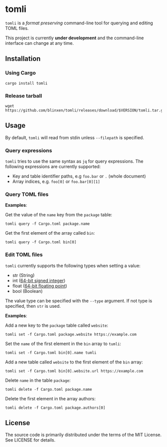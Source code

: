 tomli
=====

`tomli` is a *format preserving* command-line tool for querying and editing TOML files.

This project is currently **under development** and the command-line interface
can change at any time.


Installation
------------

### Using Cargo

```
cargo install tomli
```

### Release tarball

```
wget https://github.com/blinxen/tomli/releases/download/$VERSION/tomli.tar.gz
```


Usage
-----

By default, `tomli` will read from stdin unless `--filepath` is specified.

### Query expressions

`tomli` tries to use the same syntax as `jq` for query expressions.
The following expressions are currently supported:

* Key and table identifier paths, e.g `foo.bar` or `.` (whole document)
* Array indices, e.g. `foo[0]` or `foo.bar[0][1]`

### Query TOML files

**Examples**:

Get the value of the `name` key from the `package` table:

```
tomli query -f Cargo.toml package.name
```

Get the first element of the array called `bin`:

```
tomli query -f Cargo.toml bin[0]
```

### Edit TOML files

`tomli` currently supports the following types when setting a value:

* str (String)
* int ([64-bit signed integer](https://doc.rust-lang.org/std/primitive.i64.html))
* float ([64-bit floating point](https://doc.rust-lang.org/std/primitive.f64.html))
* bool (Boolean)

The value type can be specified with the `--type` argument.
If not type is specified, then `str` is used.

**Examples**:

Add a new key to the `package` table called `website`:

```
tomli set -f Cargo.toml package.website https://example.com
```

Set the `name` of the first element in the `bin` array to `tumli`:

```
tomli set -f Cargo.toml bin[0].name tumli
```

Add a new table called `website` to the first element of the `bin` array:

```
tomli set -f Cargo.toml bin[0].website.url https://example.com
```

Delete `name` in the table `package`:

```
tomli delete -f Cargo.toml package.name
```

Delete the first element in the array authors:

```
tomli delete -f Cargo.toml package.authors[0]
```

License
-------

The source code is primarily distributed under the terms of the MIT License.
See LICENSE for details.
